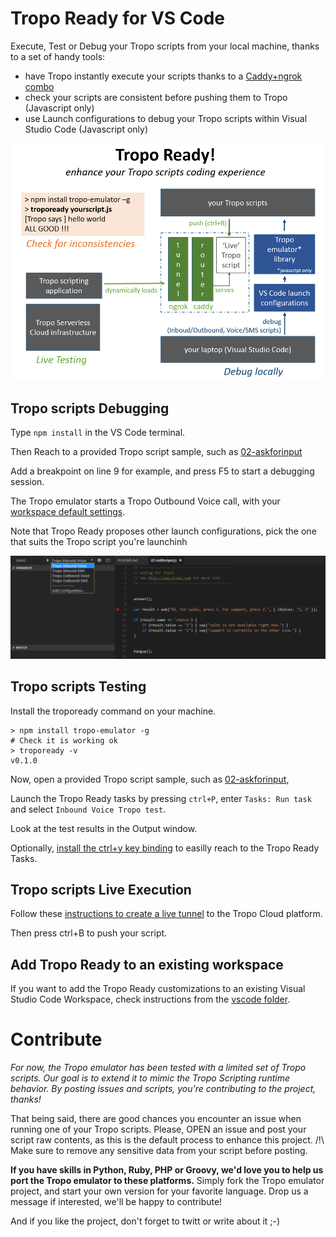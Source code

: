 # Tropo Ready for VS Code

Execute, Test or Debug your Tropo scripts from your local machine, thanks to a set of handy tools:
- have Tropo instantly execute your scripts thanks to a [Caddy+ngrok combo](tunnel/README.md)
- check your scripts are consistent before pushing them to Tropo (Javascript only)
- use Launch configurations to debug your Tropo scripts within Visual Studio Code (Javascript only)

![Tropo Ready Big Picture](docs/tropo-ready-big-picture.png)



## Tropo scripts Debugging

Type `npm install` in the VS Code terminal.

Then Reach to a provided Tropo script sample, such as [02-askforinput](samples/tutorial/02-askforinput.js)

Add a breakpoint on line 9 for example, and press F5 to start a debugging session.

The Tropo emulator starts a Tropo Outbound Voice call, with your [workspace default settings](.vscode/settings.json).

Note that Tropo Ready proposes other launch configurations, pick the one that suits the Tropo script you're launchinh

![Tropo Ready Big Picture](docs/tropo-launch-configurations.png)


## Tropo scripts Testing

Install the tropoready command on your machine.

```shell
> npm install tropo-emulator -g
# Check it is working ok
> tropoready -v
v0.1.0
```

Now, open a provided Tropo script sample, such as [02-askforinput](samples/tutorial/02-askforinput.js), 

Launch the Tropo Ready tasks by pressing `ctrl+P`, enter `Tasks: Run task` and select `Inbound Voice Tropo test`.

Look at the test results in the Output window.

Optionally, [install the ctrl+y key binding](vscode/README.md) to easilly reach to the Tropo Ready Tasks.


## Tropo scripts Live Execution

Follow these [instructions to create a live tunnel](tunnel/README.md) to the Tropo Cloud platform.

Then press ctrl+B to push your script.


## Add Tropo Ready to an existing workspace

If you want to add the Tropo Ready customizations to an existing Visual Studio Code Workspace,
check instructions from the [vscode folder](vscode/README.md).



# Contribute

_For now, the Tropo emulator has been tested with a limited set of Tropo scripts.
Our goal is to extend it to mimic the Tropo Scripting runtime behavior.
By posting issues and scripts, you're contributing to the project, thanks!_

That being said, there are good chances you encounter an issue when running one of your Tropo scripts.
Please, OPEN an issue and post your script raw contents, as this is the default process to enhance this project.
/!\ Make sure to remove any sensitive data from your script before posting.

**If you have skills in Python, Ruby, PHP or Groovy, we'd love you to help us port the Tropo emulator to these platforms.**
Simply fork the Tropo emulator project, and start your own version for your favorite language.
Drop us a message if interested, we'll be happy to contribute!

And if you like the project, don't forget to twitt or write about it ;-)










